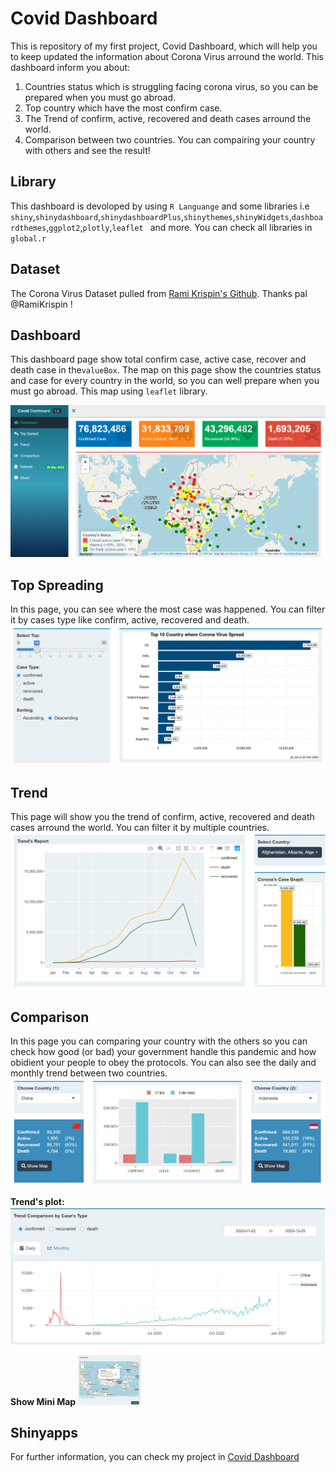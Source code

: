 # Covid Dashboard
This is repository of my first project, Covid Dashboard, which will help you to keep updated the information about Corona Virus arround the world. This dashboard inform you about:
1. Countries status which is struggling facing corona virus, so you can be prepared when you must go abroad.
2. Top country which have the most confirm case.
3. The Trend of confirm, active, recovered and death cases arround the world.
4. Comparison between two countries. You can compairing your country with others and see the result!

## Library
This dashboard is devoloped by using `R Languange` and some libraries i.e `shiny`,`shinydashboard`,`shinydashboardPlus`,`shinythemes`,`shinyWidgets`,`dashboardthemes`,`ggplot2`,`plotly`,`leaflet ` and more. You can check all libraries in `global.r`

## Dataset
The Corona Virus Dataset pulled from [Rami Krispin's Github](https://github.com/RamiKrispin/coronavirus). Thanks pal @RamiKrispin !

## Dashboard
This dashboard page show  total confirm case, active case, recover and death case in the`valueBox`. The map on this page show the countries status and case for every country in the world, so you can well prepare when you must go abroad. This map using `leaflet` library.

![dashboard](images/dashboard.png)

## Top Spreading
In this page, you can see where the most case was happened. You can filter it by cases type like confirm, active, recovered and death.
![spreading](images/top_spread.png)

## Trend
This page will show you the trend of confirm, active, recovered and death cases arround the world. You can filter it by multiple countries.
![trend](images/trend.png)

## Comparison
In this page you can comparing your country with the others so you can check how good (or bad) your government handle this pandemic and how obidient your people to obey the protocols. You can also see the daily and monthly trend between two countries. 
![comparison](images/comparison_1.png)

**Trend's plot:**
![trend_comparison](images/comparison_trend.png)

**Show Mini Map**
<img src="images/comparison_map.png" width="100" height="80" />

## Shinyapps
For further information, you can check my project in [Covid Dashboard](https://nugroho.shinyapps.io/covid/)

